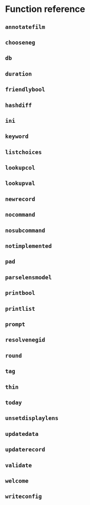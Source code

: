 # Function reference

## `annotatefilm`
## `chooseneg`
## `db`
## `duration`
## `friendlybool`
## `hashdiff`
## `ini`
## `keyword`
## `listchoices`
## `lookupcol`
## `lookupval`
## `newrecord`
## `nocommand`
## `nosubcommand`
## `notimplemented`
## `pad`
## `parselensmodel`
## `printbool`
## `printlist`
## `prompt`
## `resolvenegid`
## `round`
## `tag`
## `thin`
## `today`
## `unsetdisplaylens`
## `updatedata`
## `updaterecord`
## `validate`
## `welcome`
## `writeconfig`
